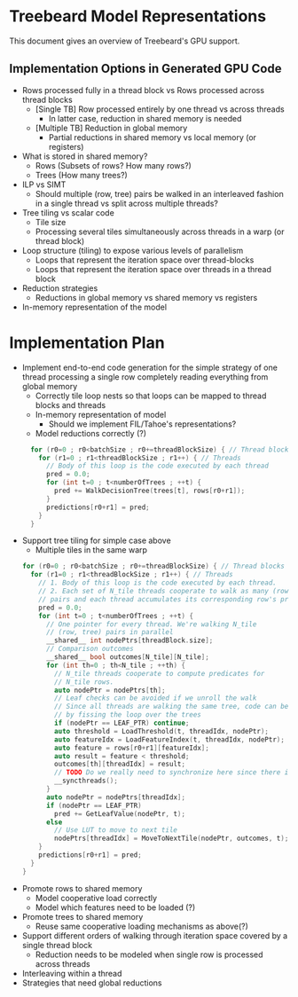 # Treebeard Model Representations

This document gives an overview of Treebeard's GPU support.

## Implementation Options in Generated GPU Code

* Rows processed fully in a thread block vs Rows processed across thread blocks
  * [Single TB] Row processed entirely by one thread vs across threads
    * In latter case, reduction in shared memory is needed 
  * [Multiple TB] Reduction in global memory
    * Partial reductions in shared memory vs local memory (or registers)
* What is stored in shared memory?
  * Rows (Subsets of rows? How many rows?)
  * Trees (How many trees?)
* ILP vs SIMT
  * Should multiple (row, tree) pairs be walked in an interleaved fashion in a single thread vs split across multiple threads? 
* Tree tiling vs scalar code 
  * Tile size
  * Processing several tiles simultaneously across threads in a warp (or thread block)
* Loop structure (tiling) to expose various levels of parallelism
  * Loops that represent the iteration space over thread-blocks
  * Loops that represent the iteration space over threads in a thread block
* Reduction strategies
  * Reductions in global memory vs shared memory vs registers
* In-memory representation of the model

# Implementation Plan

* Implement end-to-end code generation for the simple strategy of one thread processing a single row completely reading everything from global memory
  * Correctly tile loop nests so that loops can be mapped to thread blocks and threads
  * In-memory representation of model
    * Should we implement FIL/Tahoe's representations?
  * Model reductions correctly (?)
  ```C++
    for (r0=0 ; r0<batchSize ; r0+=threadBlockSize) { // Thread blocks
      for (r1=0 ; r1<threadBlockSize ; r1++) { // Threads
        // Body of this loop is the code executed by each thread
        pred = 0.0;
        for (int t=0 ; t<numberOfTrees ; ++t) {
          pred += WalkDecisionTree(trees[t], rows[r0+r1]);
        }
        predictions[r0+r1] = pred;
      }
    }
    ```
* Support tree tiling for simple case above
  * Multiple tiles in the same warp
  ```C++
  for (r0=0 ; r0<batchSize ; r0+=threadBlockSize) { // Thread blocks
    for (r1=0 ; r1<threadBlockSize ; r1++) { // Threads
      // 1. Body of this loop is the code executed by each thread.
      // 2. Each set of N_tile threads cooperate to walk as many (row, tree) 
      // pairs and each thread accumulates its corresponding row's prediction.
      pred = 0.0;
      for (int t=0 ; t<numberOfTrees ; ++t) {
        // One pointer for every thread. We're walking N_tile 
        // (row, tree) pairs in parallel
        __shared__ int nodePtrs[threadBlock.size]; 
        // Comparison outcomes
        __shared__ bool outcomes[N_tile][N_tile];
        for (int th=0 ; th<N_tile ; ++th) {
          // N_tile threads cooperate to compute predicates for
          // N_tile rows.
          auto nodePtr = nodePtrs[th];
          // Leaf checks can be avoided if we unroll the walk
          // Since all threads are walking the same tree, code can be specialized
          // by fissing the loop over the trees
          if (nodePtr == LEAF_PTR) continue;
          auto threshold = LoadThreshold(t, threadIdx, nodePtr);
          auto featureIdx = LoadFeatureIndex(t, threadIdx, nodePtr);
          auto feature = rows[r0+r1][featureIdx];
          auto result = feature < threshold;
          outcomes[th][threadIdx] = result;
          // TODO Do we really need to synchronize here since there is no divergence?
          __syncthreads();
        }
        auto nodePtr = nodePtrs[threadIdx];
        if (nodePtr == LEAF_PTR)
          pred += GetLeafValue(nodePtr, t);
        else
          // Use LUT to move to next tile
          nodePtrs[threadIdx] = MoveToNextTile(nodePtr, outcomes, t);
      }
      predictions[r0+r1] = pred;
    }
  }
  ```
* Promote rows to shared memory
  * Model cooperative load correctly
  * Model which features need to be loaded (?)
* Promote trees to shared memory
  * Reuse same cooperative loading mechanisms as above(?)
* Support different orders of walking through iteration space covered by a single thread block
  * Reduction needs to be modeled when single row is processed across threads
* Interleaving within a thread
* Strategies that need global reductions
